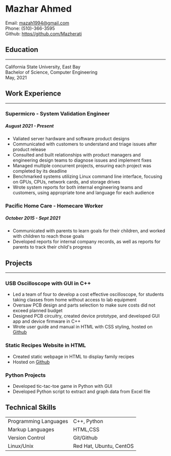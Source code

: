 # Mazhar Ahmed
Email: <mazah1994@gmail.com>\
Phone: (510)-366-3595\
Github: [https//github.com/Mazherati][g3]

## Education
____
California State University, East Bay \
Bachelor of Science, Computer Engineering \
May, 2021

## Work Experience
____

### Supermicro - System Validation Engineer
##### August 2021 - Present
- Valiated server hardware and software product designs 
- Communicated with customers to understand and triage issues after product release
- Consulted and built relationships with product managers and engineering design teams to diagnose issues and implement fixes
- Managed multiple concurrent projects, ensuring each project was completed by its deadline
- Benchmarked systems utilizing Linux command line interface, focusing on GPUs, CPUs, network cards, and storage drives
-  Wrote system reports for both internal engineering teams and customers, using appropriate tone and language for each audience
### Pacific Home Care - Homecare Worker
##### October 2015 - Sept 2021
- Communicated with parents to learn goals for their children, and worked with children to reach those goals
- Developed reports for internal company records, as well as reports for parents to track their child's progress


## Projects
_____

### USB Oscilloscope with GUI in C++
- Led a team of four to develop a cost effective oscilloscope, for students taking classes from home without access to lab equipment
- Oversaw PCB design and parts selection to make sure costs did not exceed planned budget
- Designed PCB circuitry, created device prototype, and developed GUI app and device firmware in C++
- Wrote user guide and manual in HTML with CSS styling, hosted on [Github][g1]

### Static Recipes Website in HTML
- Created static webpage in HTML to display family recipes
- Hosted on [Github][g2]

### Python Projects
- Developed tic-tac-toe game in Python with GUI
- Developed Python script to extract and graph data from Excel file


## Technical Skills

|  |  |
| :----------- | :----------- |
| Programming Languages      | C++, Python       |
| Markup Languages   | HTML,CSS        |
| Version Control  | Git/Github |
| Linux/Unix    |   Red Hat, Ubuntu, CentOS


[g1]: https://mazherati.github.io/Oscilloscope-/
[g2]: https://mazherati.github.io/recipes/index.html
[g3]: https//github.com/Mazherati
